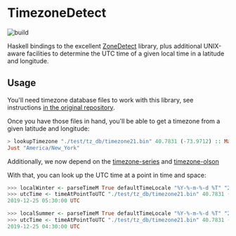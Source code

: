 # TimezoneDetect

![build](https://github.com/lfborjas/timezone-detect/workflows/Haskell%20CI/badge.svg)


Haskell bindings to the excellent [ZoneDetect](https://github.com/BertoldVdb/ZoneDetect) library, plus additional
UNIX-aware facilities to determine the UTC time of a given local time in a latitude and longitude.

## Usage

You'll need timezone database files to work with this library, see instructions [in the original repository](https://github.com/BertoldVdb/ZoneDetect/tree/master/database).

Once you have those files in hand, you'll be able to get a timezone from a given latitude and longitude:

```haskell
> lookupTimezone "./test/tz_db/timezone21.bin" 40.7831 (-73.9712) :: Maybe TimeZoneName
Just "America/New_York"
```

Additionally, we now depend on the [timezone-series](https://hackage.haskell.org/package/timezone-series) and [timezone-olson](https://hackage.haskell.org/package/timezone-olson)

With that, you can look up the UTC time at a point in time and space:

```haskell
>>> localWinter <- parseTimeM True defaultTimeLocale "%Y-%-m-%-d %T" "2019-12-25 00:30:00"
>>> utcTime <- timeAtPointToUTC "./test/tz_db/timezone21.bin" 40.7831 (-73.9712) localWinter
2019-12-25 05:30:00 UTC

>>> localSummer <- parseTimeM True defaultTimeLocale "%Y-%-m-%-d %T" "2019-07-25 00:30:00"
>>> utcTime <- timeAtPointToUTC "./test/tz_db/timezone21.bin" 40.7831 (-73.9712) localWinter
2019-12-25 04:30:00 UTC
```

